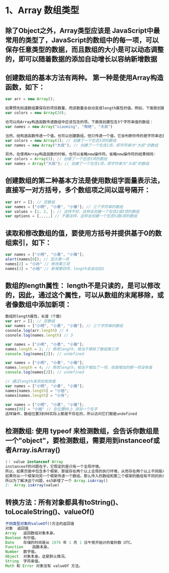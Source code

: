 

# 1、Array 数组类型

## 	除了Object之外，Array类型应该是 JavaScript中最常用的类型了，JavaScript的数组中的每一项，可以保存任意类型的数据，而且数组的大小是可以动态调整的，即可以随着数据的添加自动增长以容纳新增数据

##	创建数组的基本方法有两种。 第一种是使用Array构造函数，如下：

```javascript
var arr = new Array();

如果预先知道数组要保存的项目数量，而该数量会自动变成length属性的值。例如，下面我创建一个length为20的数组
var colors = new Array(20);

也可以向Array构造函数传递数组中应该包含的项。下面我创建包含3个字符串值的数组：
var names = new Array("xiaoming", "陶艳", "大叔")
```

```javascript
当然，给构造函数传递一个值，也可以创建数组，但只传递一个值，它会判断你传的是字符串还是数字，如果是数字，则创建一个所传入数字长度的一个数组，如果传的是字符串，则创建一个包含一个值的数组，如下：
var colors = new Array(3); // 创建了一个包含3项的数组
var names = new Array("大叔"); // 创建了一个包含1项，即字符串为"大叔"的数组
```

```javascript
另外，在使用Array构造函数的时候，也可以省略new操作符。省略new操作符的结果相同:
var colors = Array(3); // 创建了一个包含3项的数组
var names = Array("大叔"); // 创建了一个包含1项，即字符串为"大叔"的数组
```

## 	创建数组的第二种基本方法是使用数组字面量表示法，直接写一对方括号，多个数组项之间以逗号隔开：

```javascript
var arr = []; // 空数组
var names = ["小明", "小勇", "小骆"]; // 三个字符串的数组
var values = [1, 2, ]; // 这样不好，这样会创建一个包含2或3项的数组
var options = [,,,,,] // 不要这样，这样会创建一个包含5或6项的数组
```

## 	读取和修改数组的值，要使用方括号并提供基于0的数组索引，如下：

```javascript
var names = ["小明", "小勇", "小骆"]; 
alert(names[0]); // 显示第一项
names[2] = "小孙" // 修改第三项
names[3] = "小旭" // 新增第四项，length会自动加1
```

##	数组的length属性： length不是只读的，是可以修改的，因此，通过这个属性，可以从数组的末尾移除，或者像数组中添加新项：

```javascript
数组的length属性，长度（个数）
var arr = []; // 空数组
var names = ["小明", "小勇", "小骆"]; // 三个字符串的数组
cosnole.log(arr.length) // 0
cosnole.log(names.length) // 3
```

```javascript
var names = ["小明", "小勇", "小骆"];
names.length = 2; // 修改length，相当于移除了数组第三项
console.log(names[2]); // undefined
```

```javascript
var names = ["小明", "小勇", "小骆"];
names.length = 4; // 修改length，相当于增加了一项，但是增加的那一项没有值
console.log(names[2]); // undefined
```

```javascript
// 通过length来添加有效值
var names = ["小明", "小勇", "小骆"];
names[names.length] = "小旭";
names[names.length] = "小肖";
```

```javascript
var names = ["小明", "小勇", "小骆"];
names[99] = "小旭" // 在位置99上 添加一个名字
这样操作，数组位置3到98实际上都是不存在的，所以访问它们都是undefined
```

## 	检测数组: 使用 typeof 来检测数组，会告诉你数组是一个"object"，要检测数组，需要用到instanceof或者Array.isArray()

```javascript
1： value instanceof Array
instanceof的问题在于，它假定的是只有一个全局环境。
所以，如果页面中包含多个框架，那就存在两个以上全局的执行环境，从而存在两个以上不同版本的Array构造函数，
如果你从一个框架向另一个框架传递一个数组，那么传入的数组和第二个框架的数组有不同的执行环境
所以为了解决这个问题，es5新增了一个 Array.isArray()
2:  Array.isArray(value)
```

## 	转换方法：所有对象都具有toString()、toLocaleString()、valueOf()

```javascript
不同类型对象的valueOf()方法的返回值
对象	返回值
Array	返回数组对象本身。
Boolean	布尔值。
Date	存储的时间是从 1970 年 1 月 1 日午夜开始计的毫秒数 UTC。
Function	函数本身。
Number	数字值。
Object	对象本身。这是默认情况。
String	字符串值。
Math 和 Error 对象没有 valueOf 方法。
```



